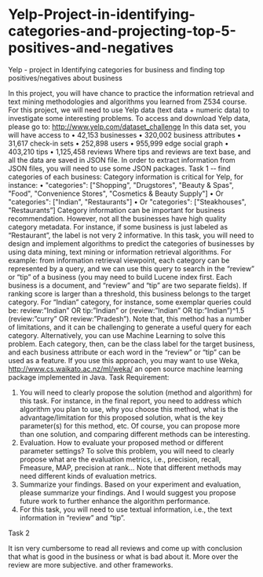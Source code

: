 Yelp-Project-in-identifying-categories-and-projecting-top-5-positives-and-negatives
===================================================================================

Yelp - project in Identifying categories for business and finding top positives/negatives about business


In this project, you will have chance to practice the information retrieval and text mining methodologies and
algorithms you learned from Z534 course. For this project, we will need to use Yelp data (text data + numeric
data) to investigate some interesting problems. To access and download Yelp data, please go to:
http://www.yelp.com/dataset_challenge In this data set, you will have access to
• 42,153 businesses
• 320,002 business attributes
• 31,617 check-in sets
• 252,898 users
• 955,999 edge social graph
• 403,210 tips
• 1,125,458 reviews
Where tips and reviews are text base, and all the data are saved in JSON file. In order to extract information
from JSON files, you will need to use some JSON packages.
Task
1
-­‐
find
categories
of
each
business:
Category information is critical for Yelp, for instance:
• "categories": ["Shopping", "Drugstores", "Beauty & Spas", "Food", "Convenience Stores", "Cosmetics
& Beauty Supply"]
• Or "categories": ["Indian", "Restaurants"]
• Or "categories": ["Steakhouses", "Restaurants”]
Category information can be important for business recommendation. However, not all the businesses have high
quality category metadata. For instance, if some business is just labeled as “Restaurant”, the label is not very
2
informative. In this task, you will need to design and implement algorithms to predict the categories of
businesses by using data mining, text mining or information retrieval algorithms.
For example: from information retrieval viewpoint, each category can be represented by a query, and we can
use this query to search in the “review” or “tip” of a business (you may need to build Lucene index first. Each
business is a document, and “review” and “tip” are two separate fields). If ranking score is larger than a
threshold, this business belongs to the target category.
For “Indian” category, for instance, some exemplar queries could be: review:”Indian” OR tip:”Indian” or
(review:”Indian” OR tip:”Indian”)^1.5 (review:”curry” OR review:”Pradesh”). Note that, this method has
a number of limitations, and it can be challenging to generate a useful query for each category.
Alternatively, you can use Machine Learning to solve this problem. Each category, then, can be the class label
for the target business, and each business attribute or each word in the “review” or “tip” can be used as a
feature. If you use this approach, you may want to use Weka, http://www.cs.waikato.ac.nz/ml/weka/ an open
source machine learning package implemented in Java.
Task Requirement:
1. You will need to clearly propose the solution (method and algorithm) for this task. For instance, in the
final report, you need to address which algorithm you plan to use, why you choose this method, what is
the advantage/limitation for this proposed solution, what is the key parameter(s) for this method, etc. Of
course, you can propose more than one solution, and comparing different methods can be interesting.
2. Evaluation. How to evaluate your proposed method or different parameter settings? To solve this
problem, you will need to clearly propose what are the evaluation metrics, i.e., precision, recall, Fmeasure,
MAP, precision at rank… Note that different methods may need different kinds of evaluation
metrics.
3. Summarize your findings. Based on your experiment and evaluation, please summarize your findings.
And I would suggest you propose future work to further enhance the algorithm performance.
4. For this task, you will need to use textual information, i.e., the text information in “review” and “tip”.

Task
2

It isn very cumbersome to read all reviews and come up with conclusion that what is good in the business or what is bad 
about it. More over the review are more subjective. 
and other frameworks.


